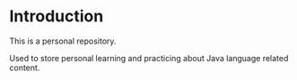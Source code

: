 # Introduction

This is a personal repository.

Used to store personal learning and practicing about Java language related content.